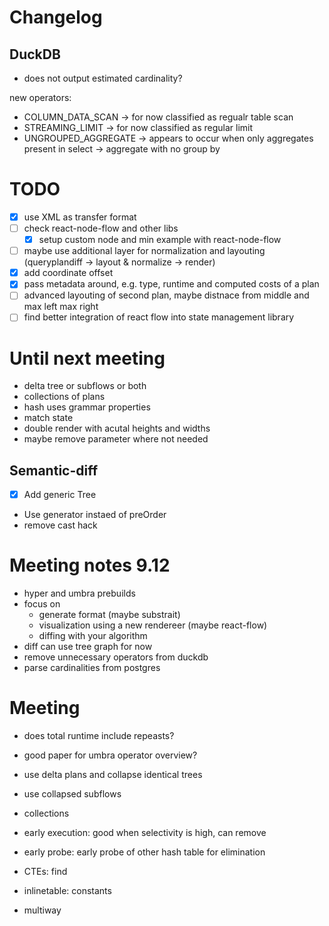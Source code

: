 # Changelog
## DuckDB
- does not output estimated cardinality?

new operators:
- COLUMN_DATA_SCAN -> for now classified as regualr table scan
- STREAMING_LIMIT -> for now classified as regular limit
- UNGROUPED_AGGREGATE -> appears to occur when only aggregates present in select -> aggregate with no group by

# TODO
- [x] use XML as transfer format
- [ ] check react-node-flow and other libs
  - [x] setup custom node and min example with react-node-flow
- [ ] maybe use additional layer for normalization and layouting (queryplandiff -> layout & normalize -> render)
- [x] add coordinate offset
- [x] pass metadata around, e.g. type, runtime and computed costs of a plan
- [ ] advanced layouting of second plan, maybe distnace from middle and max left max right
- [ ] find better integration of react flow into state management library

# Until next meeting
- delta tree or subflows or both
- collections of plans
- hash uses grammar properties
- match state
- double render with acutal heights and widths
- maybe remove <T> parameter where not needed

## Semantic-diff
- [x] Add generic Tree<T>
- Use generator instaed of preOrder
- remove cast hack

# Meeting notes 9.12
- hyper and umbra prebuilds
- focus on 
  - generate format (maybe substrait)
  - visualization using a new rendereer (maybe react-flow)
  - diffing with your algorithm
- diff can use tree graph for now
- remove unnecessary operators from duckdb
- parse cardinalities from postgres


# Meeting
- does total runtime include repeasts?
- good paper for umbra operator overview?

- use delta plans and collapse identical trees
- use collapsed subflows
- collections
- early execution: good when selectivity is high, can remove
- early probe: early probe of other hash table for elimination
- CTEs: find 
- inlinetable: constants
- multiway


